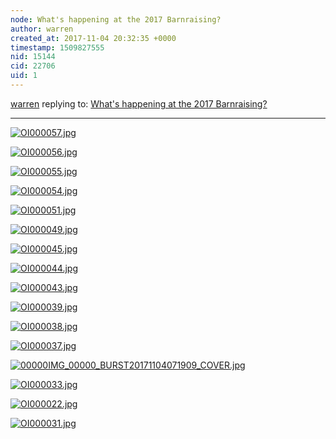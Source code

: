 ```yaml
---
node: What's happening at the 2017 Barnraising?
author: warren
created_at: 2017-11-04 20:32:35 +0000
timestamp: 1509827555
nid: 15144
cid: 22706
uid: 1
---
```




[warren](../profile/warren) replying to: [What's happening at the 2017 Barnraising?](../notes/warren/11-03-2017/what-s-happening-at-the-2017-barnraising)

----
[![OI000057.jpg](https://publiclab.org/system/images/photos/000/022/197/large/OI000057.jpg)](https://publiclab.org/system/images/photos/000/022/197/original/OI000057.jpg)


[![OI000056.jpg](https://publiclab.org/system/images/photos/000/022/198/large/OI000056.jpg)](https://publiclab.org/system/images/photos/000/022/198/original/OI000056.jpg)


[![OI000055.jpg](https://publiclab.org/system/images/photos/000/022/199/large/OI000055.jpg)](https://publiclab.org/system/images/photos/000/022/199/original/OI000055.jpg)


[![OI000054.jpg](https://publiclab.org/system/images/photos/000/022/200/large/OI000054.jpg)](https://publiclab.org/system/images/photos/000/022/200/original/OI000054.jpg)


[![OI000051.jpg](https://publiclab.org/system/images/photos/000/022/201/large/OI000051.jpg)](https://publiclab.org/system/images/photos/000/022/201/original/OI000051.jpg)


[![OI000049.jpg](https://publiclab.org/system/images/photos/000/022/202/large/OI000049.jpg)](https://publiclab.org/system/images/photos/000/022/202/original/OI000049.jpg)


[![OI000045.jpg](https://publiclab.org/system/images/photos/000/022/203/large/OI000045.jpg)](https://publiclab.org/system/images/photos/000/022/203/original/OI000045.jpg)


[![OI000044.jpg](https://publiclab.org/system/images/photos/000/022/204/large/OI000044.jpg)](https://publiclab.org/system/images/photos/000/022/204/original/OI000044.jpg)


[![OI000043.jpg](https://publiclab.org/system/images/photos/000/022/205/large/OI000043.jpg)](https://publiclab.org/system/images/photos/000/022/205/original/OI000043.jpg)


[![OI000039.jpg](https://publiclab.org/system/images/photos/000/022/206/large/OI000039.jpg)](https://publiclab.org/system/images/photos/000/022/206/original/OI000039.jpg)


[![OI000038.jpg](https://publiclab.org/system/images/photos/000/022/207/large/OI000038.jpg)](https://publiclab.org/system/images/photos/000/022/207/original/OI000038.jpg)


[![OI000037.jpg](https://publiclab.org/system/images/photos/000/022/208/large/OI000037.jpg)](https://publiclab.org/system/images/photos/000/022/208/original/OI000037.jpg)


[![00000IMG_00000_BURST20171104071909_COVER.jpg](https://publiclab.org/system/images/photos/000/022/209/large/00000IMG_00000_BURST20171104071909_COVER.jpg)](https://publiclab.org/system/images/photos/000/022/209/original/00000IMG_00000_BURST20171104071909_COVER.jpg)


[![OI000033.jpg](https://publiclab.org/system/images/photos/000/022/210/large/OI000033.jpg)](https://publiclab.org/system/images/photos/000/022/210/original/OI000033.jpg)


[![OI000022.jpg](https://publiclab.org/system/images/photos/000/022/211/large/OI000022.jpg)](https://publiclab.org/system/images/photos/000/022/211/original/OI000022.jpg)


[![OI000031.jpg](https://publiclab.org/system/images/photos/000/022/212/large/OI000031.jpg)](https://publiclab.org/system/images/photos/000/022/212/original/OI000031.jpg)

